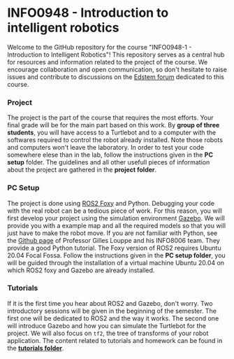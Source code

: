 # INFO0948 - Introduction to intelligent robotics

Welcome to the GitHub repository for the course "INFO0948-1 - Introduction to Intelligent Robotics"! This repository serves as a central hub for resources and information related to the project of the course. We encourage collaboration and open communication, so don't hesitate to raise issues and contribute to discussions on the [Edstem forum](https://edstem.org/) dedicated to this course.

### Project

The project is the part of the course that requires the most efforts. Your final grade will be for the main part based on this work. By **group of three students**, you will have access to a Turtlebot and to a computer with the  softwares required to control the robot already installed. Note those robots and computers won't leave the laboratory. In order to test your code somewhere elese than in the lab, follow the instructions given in the **PC setup** folder. The guidelines and all other usefull pieces of information about the project are gathered in the **project folder**.

### PC Setup

The project is done using [ROS2 Foxy](https://docs.ros.org/en/foxy/index.html) and Python. Debugging your code with the real robot can be a tedious piece of work. For this reason, you will first develop your project using the simulation environment [Gazebo](https://docs.ros.org/en/foxy/index.html). We will provide you with a example map and all the required models so that you will just have to make the robot move. If you are not familiar with Python, see the [Github page](https://github.com/glouppe/info8006-introduction-to-ai/tree/master/python-tutorial) of Professor Gilles Louppe and his INFO8006 team. They provide a good Python tutorial. The Foxy version of ROS2 requires Ubuntu 20.04 Focal Fossa. Follow the instructions given in the **PC setup folder**, you will be guided through the installation of a virtual machine Ubuntu 20.04 on which ROS2 foxy and Gazebo are already installed.

### Tutorials

If it is the first time you hear about ROS2 and Gazebo, don't worry. Two introductory sessions will be given in the beginning of the semester. The first one will be dedicated to ROS2 and the way it works. The second one will introduce Gazebo and how you can simulate the Turtlebot for the project. We will also focus on `tf2`, the tree of transforms of your robot application. The content related to tutorials and homework can be found in the **[tutorials folder](tutorials)**.
